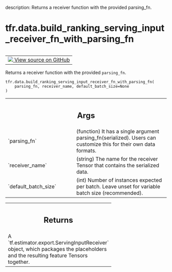 description: Returns a receiver function with the provided parsing_fn.

<div itemscope itemtype="http://developers.google.com/ReferenceObject">
<meta itemprop="name" content="tfr.data.build_ranking_serving_input_receiver_fn_with_parsing_fn" />
<meta itemprop="path" content="Stable" />
</div>

# tfr.data.build_ranking_serving_input_receiver_fn_with_parsing_fn

<!-- Insert buttons and diff -->

<table class="tfo-notebook-buttons tfo-api nocontent" align="left">
<td>
  <a target="_blank" href="https://github.com/tensorflow/ranking/tree/master/tensorflow_ranking/python/data.py#L1005-L1032">
    <img src="https://www.tensorflow.org/images/GitHub-Mark-32px.png" />
    View source on GitHub
  </a>
</td>
</table>

Returns a receiver function with the provided `parsing_fn`.

<pre class="devsite-click-to-copy prettyprint lang-py tfo-signature-link">
<code>tfr.data.build_ranking_serving_input_receiver_fn_with_parsing_fn(
    parsing_fn, receiver_name, default_batch_size=None
)
</code></pre>

<!-- Placeholder for "Used in" -->

<!-- Tabular view -->
 <table class="responsive fixed orange">
<colgroup><col width="214px"><col></colgroup>
<tr><th colspan="2"><h2 class="add-link">Args</h2></th></tr>

<tr>
<td>
`parsing_fn`
</td>
<td>
(function) It has a single argument parsing_fn(serialized).
Users can customize this for their own data formats.
</td>
</tr><tr>
<td>
`receiver_name`
</td>
<td>
(string) The name for the receiver Tensor that contains the
serialized data.
</td>
</tr><tr>
<td>
`default_batch_size`
</td>
<td>
(int) Number of instances expected per batch. Leave
unset for variable batch size (recommended).
</td>
</tr>
</table>

<!-- Tabular view -->
 <table class="responsive fixed orange">
<colgroup><col width="214px"><col></colgroup>
<tr><th colspan="2"><h2 class="add-link">Returns</h2></th></tr>
<tr class="alt">
<td colspan="2">
A `tf.estimator.export.ServingInputReceiver` object, which packages the
placeholders and the resulting feature Tensors together.
</td>
</tr>

</table>
